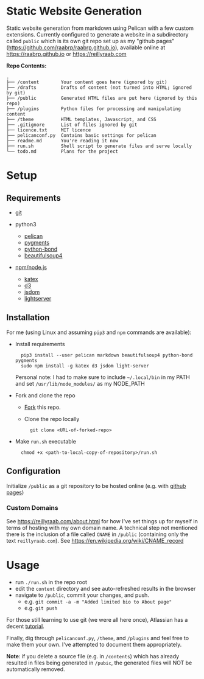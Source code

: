 # Static Website Generation

Static website generation from markdown using Pelican with a few custom 
extensions. Currently configured to generate a website in a subdirectory called
`public` which is its own git repo set up as my "github pages" 
(https://github.com/raabrp/raabrp.github.io), available online at 
https://raabrp.github.io or https://reillyraab.com

**Repo Contents:**

```
.
├── /content        Your content goes here (ignored by git)
├── /drafts         Drafts of content (not turned into HTML; ignored by git) 
├── /public         Generated HTML files are put here (ignored by this repo)
├── /plugins        Python files for processing and manipulating content
├── /theme          HTML templates, Javascript, and CSS
├── .gitignore      List of files ignored by git
├── licence.txt     MIT licence
├── pelicanconf.py  Contains basic settings for pelican
├── readme.md       You're reading it now
├── run.sh          Shell script to generate files and serve locally
└── todo.md         Plans for the project
```

# Setup

## Requirements

* [git](https://www.atlassian.com/git/tutorials/install-git)

* python3
    * [pelican](http://docs.getpelican.com/en/3.6.3/install.html)
    * [pygments](http://pygments.org/)
    * [python-bond](https://www.thregr.org/~wavexx/software/python-bond/)
    * [beautifulsoup4](https://www.crummy.com/software/BeautifulSoup/bs4/doc/)

* [npm/node.js](https://www.npmjs.com/get-npm)
    * [katex](https://github.com/Khan/KaTeX)
    * [d3](https://d3js.org)
    * [jsdom](https://github.com/jsdom/jsdom)
    * [lightserver](https://www.npmjs.com/package/light-server)

## Installation

For me (using Linux and assuming `pip3` and `npm` commands are available):

* Install requirements

        pip3 install --user pelican markdown beautifulsoup4 python-bond pygments
        sudo npm install -g katex d3 jsdom light-server

    Personal note: I had to make sure to include
        `~/.local/bin` in my PATH and set
        `/usr/lib/node_modules/` as my NODE_PATH

* Fork and clone the repo

    * [Fork](https://github.com/login?return_to=%2Fraabrp%2Frraabblog) this repo.

    * Clone the repo locally
    
            git clone <URL-of-forked-repo>

* Make `run.sh` executable

        chmod +x <path-to-local-copy-of-repository>/run.sh
        
## Configuration

Initialize `/public` as a git repository to be hosted online (e.g. with [github 
pages](https://pages.github.com))

### Custom Domains

See https://reillyraab.com/about.html for how I've set things up for myself in
terms of hosting with my own domain name. A technical step not mentioned there 
is the inclusion of a file called `CNAME` in `/public` (containing only the text
`reillyraab.com`). See https://en.wikipedia.org/wiki/CNAME_record

# Usage

* run `./run.sh` in the repo root
* edit the `content` directory and see auto-refreshed results in the browser
* navigate to `/public`, commit your changes, and push.
    * e.g. `git commit -a -m "Added limited bio to About page"`
    * e.g. `git push`
    
For those still learning to use git (we were all here once), Atlassian has a 
decent [tutorial](https://www.atlassian.com/git/tutorials/saving-changes).

Finally, dig through `pelicanconf.py`, `/theme`, and `/plugins` and feel free to
make them your own. I've attempted to document them appropriately.

**Note**: if you delete a source file (e.g. in `/contents`) which has already
resulted in files being generated in `/pubic`, the generated files will NOT be
automatically removed.
